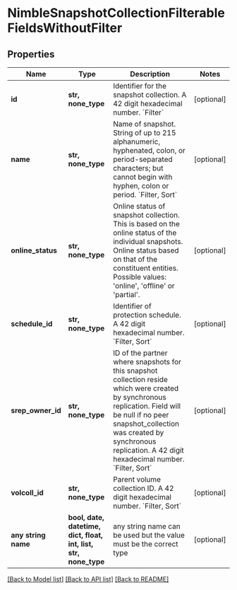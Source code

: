 # NimbleSnapshotCollectionFilterableFieldsWithoutFilter


## Properties
Name | Type | Description | Notes
------------ | ------------- | ------------- | -------------
**id** | **str, none_type** | Identifier for the snapshot collection. A 42 digit hexadecimal number. &#x60;Filter&#x60; | [optional] 
**name** | **str, none_type** | Name of snapshot. String of up to 215 alphanumeric, hyphenated, colon, or period-separated characters; but cannot begin with hyphen, colon or period. &#x60;Filter, Sort&#x60; | [optional] 
**online_status** | **str, none_type** | Online status of snapshot collection. This is based on the online status of the individual snapshots. Online status based on that of the constituent entities. Possible values: &#39;online&#39;, &#39;offline&#39; or &#39;partial&#39;. | [optional] 
**schedule_id** | **str, none_type** | Identifier of protection schedule. A 42 digit hexadecimal number. &#x60;Filter, Sort&#x60; | [optional] 
**srep_owner_id** | **str, none_type** | ID of the partner where snapshots for this snapshot collection reside which were created by synchronous replication. Field will be null if no peer snapshot_collection was created by synchronous replication. A 42 digit hexadecimal number. &#x60;Filter, Sort&#x60; | [optional] 
**volcoll_id** | **str, none_type** | Parent volume collection ID. A 42 digit hexadecimal number. &#x60;Filter, Sort&#x60; | [optional] 
**any string name** | **bool, date, datetime, dict, float, int, list, str, none_type** | any string name can be used but the value must be the correct type | [optional]

[[Back to Model list]](../README.md#documentation-for-models) [[Back to API list]](../README.md#documentation-for-api-endpoints) [[Back to README]](../README.md)


